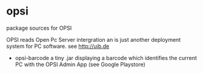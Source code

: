 # opsi
package sources for OPSI

OPSI reads Open Pc Server intergration an is just another deployment system for PC software. see http://uib.de

* opsi-barcode	a tiny .jar displaying a barcode which identifies the current PC with the OPSI Admin App (see Google Playstore)
